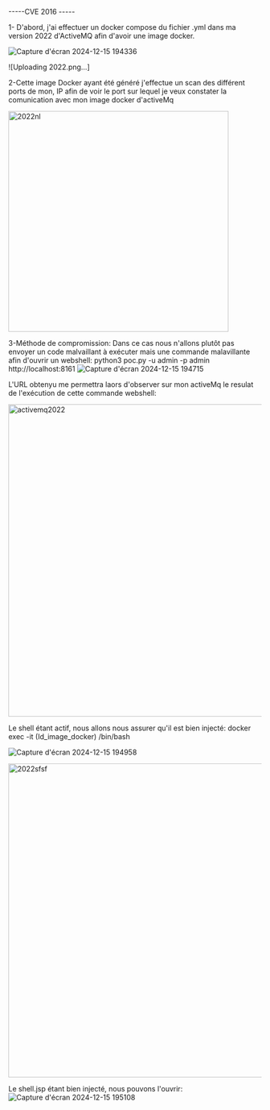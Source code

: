 -----CVE 2016 -----

1- D'abord, j'ai effectuer un docker compose du fichier .yml dans ma version 2022 d'ActiveMQ afin d'avoir une image docker.

![Capture d'écran 2024-12-15 194336](https://github.com/user-attachments/assets/2e08b1dd-def1-4dbd-a4db-5cae84c11ad9)

![Uploading 2022.png…]



2-Cette image Docker ayant été généré j'effectue un scan des différent ports de mon, IP afin de voir le port sur lequel je veux constater la comunication avec mon image docker d'activeMq

<img width="438" alt="2022nl " src="https://github.com/user-attachments/assets/7e4a6b8c-9210-4e66-8f17-e4cc2e588f06" />



3-Méthode de compromission:
Dans ce cas nous n'allons plutôt pas envoyer un code malvaillant à exécuter mais une commande malavillante afin d'ouvrir un webshell:
python3 poc.py -u admin -p admin http://localhost:8161
![Capture d'écran 2024-12-15 194715](https://github.com/user-attachments/assets/257e1be2-695b-4760-a070-5cf1929dc57a)

L'URL obtenyu me permettra laors d'observer sur mon activeMq le resulat de l'exécution de cette commande webshell: 

<img width="620" alt="activemq2022" src="https://github.com/user-attachments/assets/0667861c-860a-4188-a64a-d06ae7b6bbfe" />

Le shell étant actif, nous allons nous assurer qu'il est bien injecté: docker exec -it (Id_image_docker) /bin/bash

![Capture d'écran 2024-12-15 194958](https://github.com/user-attachments/assets/3266b9b7-1b9a-4644-90f5-9d6f7b45362d)

<img width="623" alt="2022sfsf" src="https://github.com/user-attachments/assets/a928c208-7f4a-4d33-830f-645ca831bde3" />

Le shell.jsp étant bien injecté, nous pouvons l'ouvrir:
![Capture d'écran 2024-12-15 195108](https://github.com/user-attachments/assets/8c24ab30-8f1c-4d5a-b4a6-03e97c95e61f)






